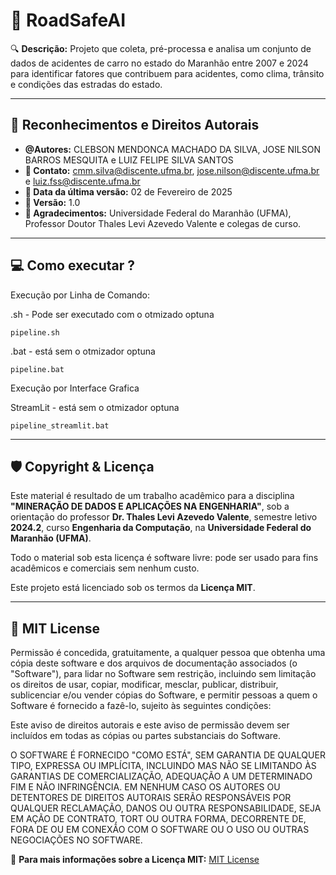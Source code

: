 # 🚗 RoadSafeAI

🔍 **Descrição:**
Projeto que coleta, pré-processa e analisa um conjunto de dados de acidentes de carro no estado do Maranhão entre 2007 e 2024 para identificar fatores que contribuem para acidentes, como clima, trânsito e condições das estradas do estado.

---

## 📌 Reconhecimentos e Direitos Autorais

- **@Autores:** CLEBSON MENDONCA MACHADO DA SILVA, JOSE NILSON BARROS MESQUITA e LUIZ FELIPE SILVA SANTOS
- **📧 Contato:** cmm.silva@discente.ufma.br, jose.nilson@discente.ufma.br e luiz.fss@discente.ufma.br
- **📅 Data da última versão:** 02 de Fevereiro de 2025
- **🔢 Versão:** 1.0
- **🙏 Agradecimentos:** Universidade Federal do Maranhão (UFMA), Professor Doutor Thales Levi Azevedo Valente e colegas de curso.

---

## :computer: **Como executar ?**

Execução por Linha de Comando:

.sh - Pode ser executado com o otmizado optuna
```
pipeline.sh
```
.bat - está sem o otmizador optuna
```
pipeline.bat
```
Execução por Interface Grafica

StreamLit - está sem o otmizador optuna
```
pipeline_streamlit.bat
```

---

## 🛡️ Copyright & Licença

Este material é resultado de um trabalho acadêmico para a disciplina **"MINERAÇÃO DE DADOS E APLICAÇÕES NA ENGENHARIA"**, sob a orientação do professor **Dr. Thales Levi Azevedo Valente**, semestre letivo **2024.2**, curso **Engenharia da Computação**, na **Universidade Federal do Maranhão (UFMA)**.

Todo o material sob esta licença é software livre: pode ser usado para fins acadêmicos e comerciais sem nenhum custo.

Este projeto está licenciado sob os termos da **Licença MIT**.

---

## 📜 MIT License

 Permissão é concedida, gratuitamente, a qualquer pessoa que obtenha uma cópia deste software e dos arquivos de documentação associados (o "Software"), para lidar no Software sem restrição, incluindo sem limitação os direitos de usar, copiar, modificar, mesclar, publicar, distribuir, sublicenciar e/ou vender cópias do Software, e permitir pessoas a quem o Software é fornecido a fazê-lo, sujeito às seguintes condições:

 Este aviso de direitos autorais e este aviso de permissão devem ser incluídos em todas as cópias ou partes substanciais do Software.

 O SOFTWARE É FORNECIDO "COMO ESTÁ", SEM GARANTIA DE QUALQUER TIPO, EXPRESSA OU IMPLÍCITA, INCLUINDO MAS NÃO SE LIMITANDO ÀS GARANTIAS DE COMERCIALIZAÇÃO, ADEQUAÇÃO A UM DETERMINADO FIM E NÃO INFRINGÊNCIA. EM NENHUM CASO OS AUTORES OU DETENTORES DE DIREITOS AUTORAIS SERÃO RESPONSÁVEIS POR QUALQUER RECLAMAÇÃO, DANOS OU OUTRA RESPONSABILIDADE, SEJA EM AÇÃO DE CONTRATO, TORT OU OUTRA FORMA, DECORRENTE DE, FORA DE OU EM CONEXÃO COM O SOFTWARE OU O USO OU OUTRAS NEGOCIAÇÕES NO SOFTWARE.

🔗 **Para mais informações sobre a Licença MIT:** [MIT License](https://opensource.org/licenses/MIT)
